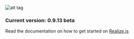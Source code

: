 ![alt tag](https://working-minds.github.io/realizejs/assets/img/content/realizejs.png)

### Current version: 0.9.13 beta

Read the documentation on how to get started on [Realize.js](https://working-minds.github.io/realizejs/en)
